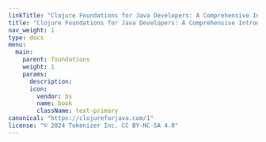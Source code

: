 ```yaml
---
linkTitle: "Clojure Foundations for Java Developers: A Comprehensive Introduction"
title: "Clojure Foundations for Java Developers: A Comprehensive Introduction"
nav_weight: 1
type: docs
menu:
  main:
    parent: foundations
    weight: 1
    params:
      description: 
      icon:
        vendor: bs
        name: book
        className: text-primary
canonical: "https://clojureforjava.com/1"
license: "© 2024 Tokenizer Inc. CC BY-NC-SA 4.0"
---
```

